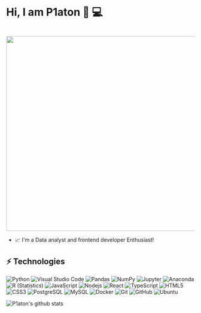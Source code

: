 # Hi, I am P1aton   👋 :computer: 

<p align="right" width="250" height="180"">
  </br>
      <img align="center" alt="GIF" src="https://github.com/shazx06/shazx06/blob/master/assets/code.gif?raw=true" width="750" height="520" />
</p>

- 📈 I'm a Data analyst and frontend developer Enthusiast!


## ⚡ Technologies

![Python](https://img.shields.io/badge/-Python-333333?style=flat&logo=python)
![Visual Studio Code](https://img.shields.io/badge/-VScode-333333?style=flat&logo=visual-studio-code&logoColor=007ACC)
![Pandas](https://img.shields.io/badge/-Pandas-333333?style=flat&logo=pandas)
![NumPy](https://img.shields.io/badge/-NumPy-333333?style=flat&logo=numpy)
![Jupyter](https://img.shields.io/badge/-Jupyter-333333?style=flat&logo=Jupyter)
![Anaconda](https://img.shields.io/badge/-Anaconda-333333?style=flat&logo=Anaconda)
![R (Statistics)](https://img.shields.io/badge/-R-333333?style=flat&logo=R&logoColor=276DC3)
![JavaScript](https://img.shields.io/badge/-JavaScript-black?style=flat-square&logo=javascript)
![Nodejs](https://img.shields.io/badge/-Nodejs-black?style=flat-square&logo=Node.js)
![React](https://img.shields.io/badge/-React-black?style=flat-square&logo=react)
![TypeScript](https://img.shields.io/badge/-TypeScript-007ACC?style=flat-square&logo=typescript)
![HTML5](https://img.shields.io/badge/-HTML5-E34F26?style=flat-square&logo=html5&logoColor=white)
![CSS3](https://img.shields.io/badge/-CSS3-1572B6?style=flat-square&logo=css3)
![PostgreSQL](https://img.shields.io/badge/-PostgreSQL-336791?style=flat-square&logo=postgresql)
![MySQL](https://img.shields.io/badge/-MySQL-black?style=flat-square&logo=mysql)
![Docker](https://img.shields.io/badge/-Docker-black?style=flat-square&logo=docker)
![Git](https://img.shields.io/badge/-Git-black?style=flat-square&logo=git)
![GitHub](https://img.shields.io/badge/-GitHub-181717?style=flat-square&logo=github)
![Ubuntu](https://img.shields.io/badge/-Ubuntu-333333?style=flat&logo=Ubuntu)


![P1aton's github stats](https://github-readme-stats.vercel.app/api?username=p1aton&hide=stars&show_icons=true)






